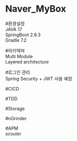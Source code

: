 # Naver_MyBox

#환경설정 \
JAVA 17 \
SpringBoot 2.6.3 \
Gradle 7.2 

#아키텍쳐 \
Multi Module \
Layered architecture 

#로그인 관리 \
Spring Security + JWT 사용 예정

#CICD

#TDD

#Storage

#nGrinder

#APM \
scouter
